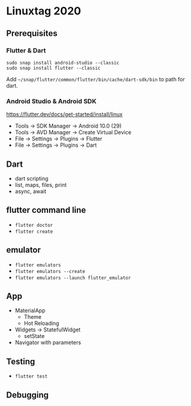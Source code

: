 # Linuxtag 2020

## Prerequisites

### Flutter & Dart
    sudo snap install android-studio --classic
    sudo snap install flutter --classic
Add `~/snap/flutter/common/flutter/bin/cache/dart-sdk/bin` to path for dart.

### Android Studio & Android SDK
https://flutter.dev/docs/get-started/install/linux
* Tools → SDK Manager → Android 10.0 (29)
* Tools → AVD Manager → Create Virtual Device
* File → Settings → Plugins → Flutter
* File → Settings → Plugins → Dart

## Dart
* dart scripting
* list, maps, files, print
* async, await

## flutter command line
* `flutter doctor`
* `flutter create`

## emulator
* `flutter emulators`
* `flutter emulators --create`
* `flutter emulators --launch flutter_emulator`

## App
* MaterialApp
  * Theme
  * Hot Reloading
* Widgets → StatefulWidget
  * setState
* Navigator with parameters

## Testing
* `flutter test`

## Debugging
